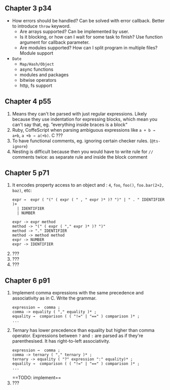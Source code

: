 ## Chapter 3 p34

- How errors should be handled? Can be solved with error callback. Better to introduce `throw` keyword.
  - Are arrays supported? Can be implemented by user.
  - Is it blocking, or how can I wait for some task to finish? Use function argument for callback parameter.
  - Are modules supported? How can I split program in multiple files? Module support
- `Date`
  - `Map/Hash/Object`
  - async functions
  - modules and packages
  - bitwise operators
  - http, fs support

## Chapter 4 p55

1. Means they can't be parsed with just regular expressions. Likely because they use indentation for expressing blocks, which mean you can't say that, eg. ”everything inside braces is a block“
2. Ruby, CoffeScript when parsing ambiguous expressions like `a + b → a+b`, `a +b → a(+b)`. C ???
3. To have functional comments, eg. ignoring certain checker rules. (`@ts-ignore`)
4. Nesting is difficult because then you would have to write rule for `//` comments twice: as separate rule and inside the block comment

## Chapter 5 p71

1. It encodes property access to an object and : `4`, `foo`, `foo()`, `foo.bar(2+2, baz)`, etc:
   ```
   expr →  expr ( "(" ( expr ( " , " expr )* )? ")" | " . " IDENTIFIER )+
     | IDENTIFIER
     | NUMBER
   ```
   ```
   expr -> expr method
   method -> "(" ( expr ( "," expr )* )? ")"
   method -> "." IDENTIFIER
   method -> method method
   expr -> NUMBER
   expr -> IDENTIFIER
   ```
2. ???
3. ???
4. ???

## Chapter 6 p91

1. Implement comma expressions with the same precedence and associativity as in
   C. Write the grammar.
   ```
   expression →  comma ;
   comma -> equality ( "," equality )* ;
   equality →  comparison ( ( "!=" | "==" ) comparison )* ;
   ...
   ```
2. Ternary has lower precedence than equality but higher than comma operator. Expressions between `?` and `:` are parsed as if they're parenthesised. It has right-to-left associativity.
   ```
   expression →  comma ;
   comma -> ternary ( "," ternary )* ;
   ternary -> equality ( "?" expression ":" equality)* ;
   equality →  comparison ( ( "!=" | "==" ) comparison )* ;
   ...
   ```
   ==TODO: implement==
3. ???
